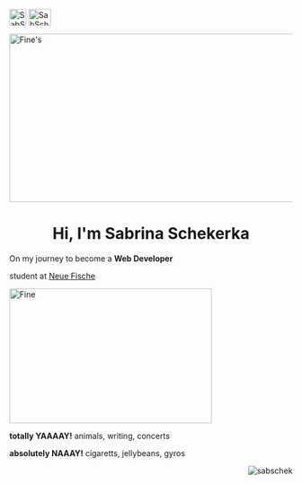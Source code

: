 <a href="https://twitter.com/Saschka91" target="blank"><img align="center" src="https://cdn.jsdelivr.net/npm/simple-icons@3.0.1/icons/twitter.svg" alt="SabSchek" height="30" width="30" /></a>
<a href="https://www.instagram.com/reizlos.schlicht/" target="blank"><img align="center" src="https://icon-library.com/images/black-instagram-icon-png/black-instagram-icon-png-28.jpg" alt="SabSchek" height="30" width="40" /></a>


  <img align="center-right" alt="Fine's" width="1200px" height="300px" src="https://scontent-ham3-1.xx.fbcdn.net/v/t31.18172-8/12244613_1713647498851252_5279442409981506213_o.jpg?_nc_cat=107&ccb=1-7&_nc_sid=19026a&_nc_ohc=Y_Lq78mXG1kAX_eMcLR&_nc_oc=AQlZGtqvxfZrzGtQ4xQWpllWVkuW1mSDXhXhdmJHSXzvov4bJw1wk7yAQD4sdE_DKM9TzyqXHgIp6fVu0uMT8DEg&_nc_ht=scontent-ham3-1.xx&oh=00_AT9Yt_OOjmm96iuurh69_S5oyJtzdjy_2lOYteQ6QCVK0Q&oe=6305597B" />

<h1 align="center">Hi, I'm Sabrina Schekerka</h1>
<p align="left">On my journey to become a <b>Web Developer</b></p>
<p align="left">student at <a href="https://www.neuefische.de/bootcamp/web-development">Neue Fische</a></p>

<img src="https://scontent-ham3-1.xx.fbcdn.net/v/t1.18169-9/8341_1398085523740786_1622522633_n.jpg?_nc_cat=103&ccb=1-7&_nc_sid=de6eea&_nc_ohc=Q8wPGJuJWzQAX9x5fgO&_nc_ht=scontent-ham3-1.xx&oh=00_AT-5feDMc2YD8c_6SpoNicHlygWdiCKJh2LZHlym63DU9Q&oe=63035521" alt="Fine" width="360" height="240">


  <p><b>totally YAAAAY!</b> animals, writing, concerts</p>
  <p><b>absolutely NAAAY!</b> cigaretts, jellybeans, gyros</p><p align="right">
  
  <img align="right" src="https://github-readme-stats.vercel.app/api?username=sabschek&theme=great-gatsby&show_icons=true" alt="sabschek" /></p>
</html>
